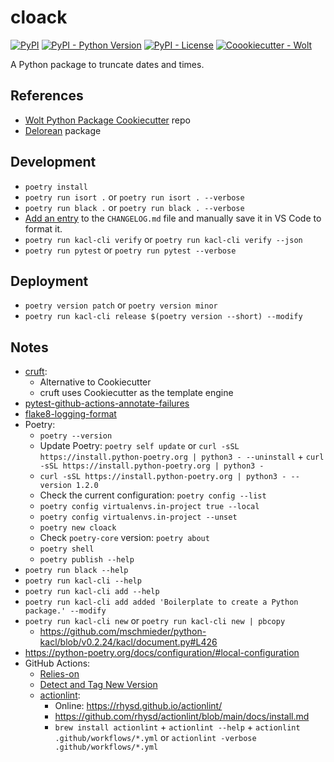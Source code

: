 # cloack

[![PyPI](https://img.shields.io/pypi/v/cloack?style=flat-square)](https://pypi.python.org/pypi/cloack/)
[![PyPI - Python Version](https://img.shields.io/pypi/pyversions/cloack?style=flat-square)](https://pypi.python.org/pypi/cloack/)
[![PyPI - License](https://img.shields.io/pypi/l/cloack?style=flat-square)](https://pypi.python.org/pypi/cloack/)
[![Coookiecutter - Wolt](https://img.shields.io/badge/cookiecutter-Wolt-00c2e8?style=flat-square&logo=cookiecutter&logoColor=D4AA00&link=https://github.com/woltapp/wolt-python-package-cookiecutter)](https://github.com/woltapp/wolt-python-package-cookiecutter)

A Python package to truncate dates and times.

## References

- [Wolt Python Package Cookiecutter](https://github.com/woltapp/wolt-python-package-cookiecutter) repo
- [Delorean](https://delorean.readthedocs.io/en/latest/) package

## Development

- `poetry install`
- `poetry run isort .` or `poetry run isort . --verbose`
- `poetry run black .` or `poetry run black . --verbose`
- [Add an entry](https://github.com/mschmieder/python-kacl#add-an-entry-to-an-unreleased-section) to the `CHANGELOG.md` file and manually save it in VS Code to format it.
- `poetry run kacl-cli verify` or `poetry run kacl-cli verify --json`
- `poetry run pytest` or `poetry run pytest --verbose`

## Deployment

- `poetry version patch` or `poetry version minor`
- `poetry run kacl-cli release $(poetry version --short) --modify`

## Notes

- [cruft](https://cruft.github.io/cruft/):
  - Alternative to Cookiecutter
  - cruft uses Cookiecutter as the template engine
- [pytest-github-actions-annotate-failures](https://github.com/utgwkk/pytest-github-actions-annotate-failures)
- [flake8-logging-format](https://github.com/globality-corp/flake8-logging-format)
- Poetry:
  - `poetry --version`
  - Update Poetry: `poetry self update` or `curl -sSL https://install.python-poetry.org | python3 - --uninstall` + `curl -sSL https://install.python-poetry.org | python3 -`
  - `curl -sSL https://install.python-poetry.org | python3 - --version 1.2.0`
  - Check the current configuration: `poetry config --list`
  - `poetry config virtualenvs.in-project true --local`
  - `poetry config virtualenvs.in-project --unset`
  - `poetry new cloack`
  - Check `poetry-core` version: `poetry about`
  - `poetry shell`
  - `poetry publish --help`
- `poetry run black --help`
- `poetry run kacl-cli --help`
- `poetry run kacl-cli add --help`
- `poetry run kacl-cli add added 'Boilerplate to create a Python package.' --modify`
- `poetry run kacl-cli new` or `poetry run kacl-cli new | pbcopy`
  - https://github.com/mschmieder/python-kacl/blob/v0.2.24/kacl/document.py#L426
- https://python-poetry.org/docs/configuration/#local-configuration
- GitHub Actions:
  - [Relies-on](https://github.com/hadialqattan/relies-on)
  - [Detect and Tag New Version](https://github.com/salsify/action-detect-and-tag-new-version)
  - [actionlint](https://github.com/rhysd/actionlint):
    - Online: https://rhysd.github.io/actionlint/
    - https://github.com/rhysd/actionlint/blob/main/docs/install.md
    - `brew install actionlint` + `actionlint --help` + `actionlint .github/workflows/*.yml` or `actionlint -verbose .github/workflows/*.yml`
